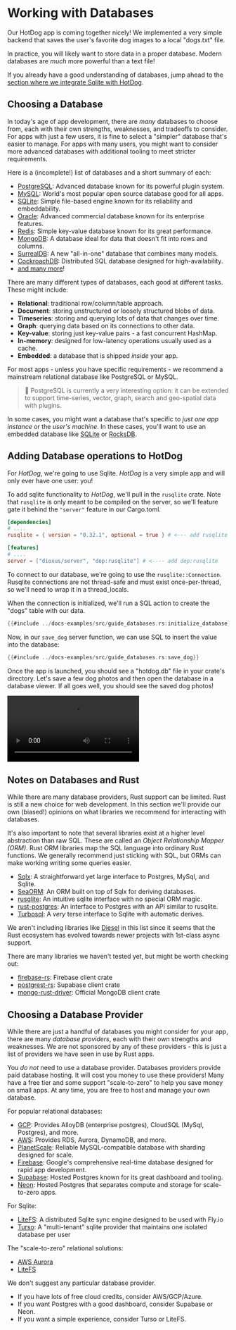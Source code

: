 # Working with Databases

Our HotDog app is coming together nicely! We implemented a very simple backend that saves the user's favorite dog images to a local "dogs.txt" file.

In practice, you will likely want to store data in a proper database. Modern databases are *much* more powerful than a text file!

If you already have a good understanding of databases, jump ahead to the [section where we integrate Sqlite with HotDog](#adding-database-operations-to-hotdog).

## Choosing a Database

In today's age of app development, there are *many* databases to choose from, each with their own strengths, weaknesses, and tradeoffs to consider. For apps with just a few users, it is fine to select a "simpler" database that's easier to manage. For apps with many users, you might want to consider more advanced databases with additional tooling to meet stricter requirements.

Here is a (incomplete!) list of databases and a short summary of each:

- [PostgreSQL](https://www.postgresql.org): Advanced database known for its powerful plugin system.
- [MySQL](https://www.mysql.com): World's most popular open source database good for all apps.
- [SQLite](https://www.sqlite.org): Simple file-based engine known for its reliability and embeddability.
- [Oracle](https://www.oracle.com/database/): Advanced commercial database known for its enterprise features.
- [Redis](http://redis.io): Simple key-value database known for its great performance.
- [MongoDB](https://www.mongodb.com/): A database ideal for data that doesn't fit into rows and columns.
- [SurrealDB](https://surrealdb.com/): A new "all-in-one" database that combines many models.
- [CockroachDB](https://www.cockroachlabs.com): Distributed SQL database designed for high-availability.
- [and many more](https://dev.to/shreyvijayvargiya/list-of-45-databases-in-the-world-57e8)!

There are many different types of databases, each good at different tasks. These might include:
- **Relational**: traditional row/column/table approach.
- **Document**: storing unstructured or loosely structured blobs of data.
- **Timeseries**: storing and querying lots of data that changes over time.
- **Graph**: querying data based on its connections to other data.
- **Key-value**: storing just key-value pairs - a fast concurrent HashMap.
- **In-memory**: designed for low-latency operations usually used as a cache.
- **Embedded**: a database that is shipped *inside* your app.

For most apps - unless you have specific requirements - we recommend a mainstream relational database like PostgreSQL or MySQL.

> 📣 PostgreSQL is currently a very interesting option: it can be extended to support time-series, vector, graph, search and geo-spatial data with plugins.

In some cases, you might want a database that's specific to *just one app instance* or the *user's machine*. In these cases, you'll want to use an embedded database like [SQLite](https://www.sqlite.org) or [RocksDB](https://rocksdb.org).

## Adding Database operations to HotDog

For *HotDog*, we're going to use Sqlite. *HotDog* is a very simple app and will only ever have one user: you!

To add sqlite functionality to *HotDog*, we'll pull in the `rusqlite` crate. Note that `rusqlite` is only meant to be compiled on the server, so we'll feature gate it behind the `"server"` feature in our Cargo.toml.

```toml
[dependencies]
# ....
rusqlite = { version = "0.32.1", optional = true } # <--- add rusqlite

[features]
# ....
server = ["dioxus/server", "dep:rusqlite"] # <---- add dep:rusqlite
```

To connect to our database, we're going to use the `rusqlite::Connection`. Rusqlite connections are not thread-safe and must exist once-per-thread, so we'll need to wrap it in a thread_locals.

When the connection is initialized, we'll run a SQL action to create the "dogs" table with our data.

```rust
{{#include ../docs-examples/src/guide_databases.rs:initialize_database}}
```

Now, in our `save_dog` server function, we can use SQL to insert the value into the database:

```rust
{{#include ../docs-examples/src/guide_databases.rs:save_dog}}
```

Once the app is launched, you should see a "hotdog.db" file in your crate's directory. Let's save a few dog photos and then open the database in a database viewer. If all goes well, you should see the saved dog photos!

![Databaseview](/assets/06_docs/hotdog-db-view.mp4)

## Notes on Databases and Rust

While there are many database providers, Rust support can be limited. Rust is still a new choice for web development. In this section we'll provide our own (biased!) opinions on what libraries we recommend for interacting with databases.

It's also important to note that several libraries exist at a higher level abstraction than raw SQL. These are called an *Object Relationship Mapper (ORM)*. Rust ORM libraries map the SQL language into ordinary Rust functions. We generally recommend just sticking with SQL, but ORMs can make working writing some queries easier.

- [Sqlx](https://github.com/launchbadge/sqlx): A straightforward yet large interface to Postgres, MySql, and Sqlite.
- [SeaORM](https://github.com/SeaQL/sea-orm): An ORM built on top of Sqlx for deriving databases.
- [rusqlite](https://github.com/rusqlite/rusqlite): An intuitive sqlite interface with no special ORM magic.
- [rust-postgres](https://github.com/sfackler/rust-postgres): An interface to Postgres with an API similar to rusqlite.
- [Turbosql](https://github.com/trevyn/turbosql): A *very* terse interface to Sqlite with automatic derives.

We aren't including libraries like [Diesel](http://diesel.rs) in this list since it seems that the Rust ecosystem has evolved towards newer projects with 1st-class async support.

There are many libraries we haven't tested yet, but might be worth checking out:

- [firebase-rs](https://github.com/emreyalvac/firebase-rs): Firebase client crate
- [postgrest-rs](https://github.com/supabase-community/postgrest-rs): Supabase client crate
- [mongo-rust-driver](https://github.com/mongodb/mongo-rust-driver): Official MongoDB client crate

## Choosing a Database Provider

While there are just a handful of databases you might consider for your app, there are many *database providers*, each with their own strengths and weaknesses. We are not sponsored by any of these providers - this is just a list of providers we have seen in use by Rust apps.

You *do not* need to use a database provider. Databases providers provide paid database hosting. It will cost you money to use these providers! Many have a free tier and some support "scale-to-zero" to help you save money on small apps. At any time, you are free to host and manage your own database.

For popular relational databases:

- [GCP](https://cloud.google.com/products/databases): Provides AlloyDB (enterprise postgres), CloudSQL (MySql, Postgres), and more.
- [AWS](https://aws.amazon.com/products/databases/): Provides RDS, Aurora, DynamoDB, and more.
- [PlanetScale](https://planetscale.com): Reliable MySQL-compatible database with sharding designed for scale.
- [Firebase](https://firebase.google.com): Google's comprehensive real-time database designed for rapid app development.
- [Supabase](https://supabase.com): Hosted Postgres known for its great dashboard and tooling.
- [Neon](https://neon.tech): Hosted Postgres that separates compute and storage for scale-to-zero apps.

For Sqlite:

- [LiteFS](https://fly.io/docs/litefs/): A distributed Sqlite sync engine designed to be used with Fly.io
- [Turso](https://turso.tech): A "multi-tenant" sqlite provider that maintains one isolated database per user

The "scale-to-zero" relational solutions:

- [AWS Aurora](https://aws.amazon.com/rds/aurora/)
- [LiteFS](https://fly.io/docs/litefs/)

We don't suggest any particular database provider.

- If you have lots of free cloud credits, consider AWS/GCP/Azure.
- If you want Postgres with a good dashboard, consider Supabase or Neon.
- If you want a simple experience, consider Turso or LiteFS.
